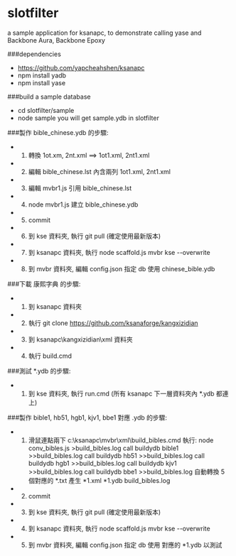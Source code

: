 slotfilter
==========

a sample application for ksanapc, to demonstrate calling yase and Backbone Aura, Backbone Epoxy

###dependencies
* https://github.com/yapcheahshen/ksanapc
* npm install yadb
* npm install yase

###build a sample database
* cd slotfilter/sample
* node sample
you will get sample.ydb in slotfilter

###製作 bible_chinese.ydb 的步驟:
* 1. 轉換 1ot.xm, 2nt.xml ==> 1ot1.xml, 2nt1.xml
* 2. 編輯 bible_chinese.lst 內含兩列 1ot1.xml, 2nt1.xml
* 3. 編輯 mvbr1.js 引用 bible_chinese.lst
* 4. node mvbr1.js 建立 bible_chinese.ydb
* 5. commit
* 6. 到 kse 資料夾, 執行 git pull (確定使用最新版本)
* 7. 到 ksanapc 資料夾, 執行 node scaffold.js mvbr kse --overwrite
* 8. 到 mvbr 資料夾, 編輯 config.json 指定 db 使用 chinese_bible.ydb

###下載 康熙字典 的步驟:
* 1. 到 ksanapc 資料夾
* 2. 執行 git clone https://github.com/ksanaforge/kangxizidian
* 3. 到 ksanapc\kangxizidian\xml 資料夾
* 4. 執行 build.cmd

###測試 *.ydb 的步驟:
* 1. 到 kse 資料夾, 執行 run.cmd (所有 ksanapc 下一層資料夾內 *.ydb 都連上)

###製作 bible1, hb51, hgb1, kjv1, bbe1 對應 .ydb 的步驟:
* 1. 滑鼠連點兩下 c:\ksanapc\mvbr\xml\build_bibles.cmd 執行:
		node conv_bibles.js   >build_bibles.log
		call buildydb bible1 >>build_bibles.log
		call buildydb hb51   >>build_bibles.log
		call buildydb hgb1   >>build_bibles.log
		call buildydb kjv1   >>build_bibles.log
		call buildydb bbe1   >>build_bibles.log
     自動轉換 5 個對應的 *.txt 產生 *1.xml *1.ydb build_bibles.log
* 2. commit
* 3. 到 kse 資料夾, 執行 git pull (確定使用最新版本)
* 4. 到 ksanapc 資料夾, 執行 node scaffold.js mvbr kse --overwrite
* 5. 到 mvbr 資料夾, 編輯 config.json 指定 db 使用 對應的 *1.ydb 以測試
